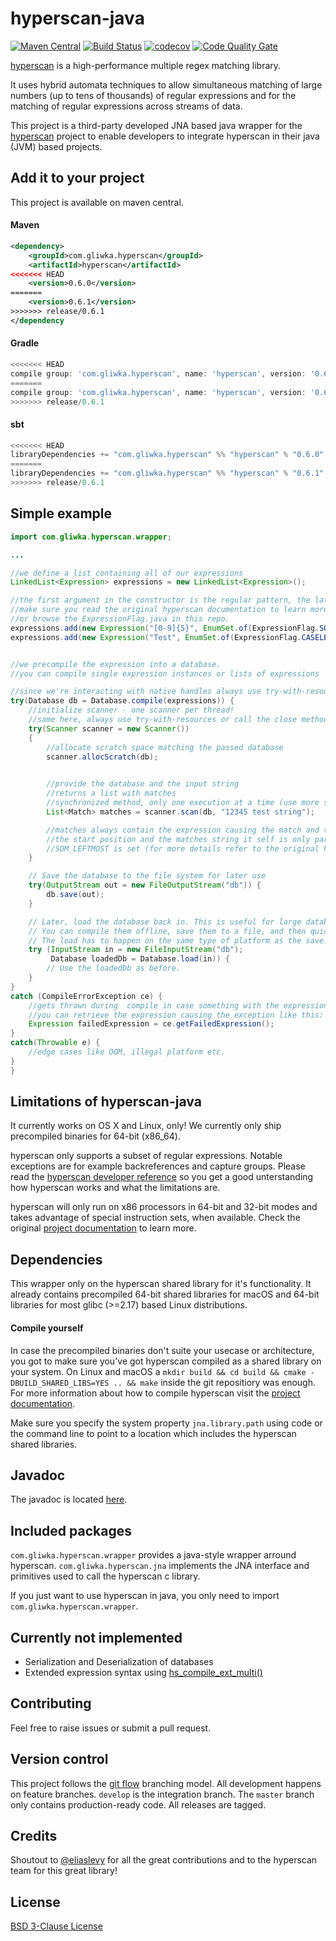 # hyperscan-java
[![Maven Central](https://img.shields.io/maven-central/v/com.gliwka.hyperscan/hyperscan.svg?label=Maven%20Central)](http://search.maven.org/#search%7Cga%7C1%7Cg%3A%22com.gliwka.hyperscan%22%20a%3A%22hyperscan%22)
[![Build Status](https://travis-ci.org/LocateTech/hyperscan-java.svg?branch=master)](https://travis-ci.org/LocateTech/hyperscan-java)
[![codecov](https://codecov.io/gh/LocateTech/hyperscan-java/branch/develop/graph/badge.svg)](https://codecov.io/gh/LocateTech/hyperscan-java)
[![Code Quality Gate](https://sonarcloud.io/api/project_badges/measure?project=com.gliwka.hyperscan%3Ahyperscan&metric=alert_status)](https://sonarcloud.io/dashboard?id=com.gliwka.hyperscan%3Ahyperscan)



[hyperscan](https://github.com/intel/hyperscan) is a high-performance multiple regex matching library.

It uses hybrid automata techniques to allow simultaneous matching of large numbers (up to tens of thousands) of regular expressions and for the matching of regular expressions across streams of data.


This project is a third-party developed JNA based java wrapper for the [hyperscan](https://github.com/intel/hyperscan) project to enable developers to integrate hyperscan in their java (JVM) based projects.

## Add it to your project
This project is available on maven central.

#### Maven
```xml
<dependency>
    <groupId>com.gliwka.hyperscan</groupId>
    <artifactId>hyperscan</artifactId>
<<<<<<< HEAD
    <version>0.6.0</version>
=======
    <version>0.6.1</version>
>>>>>>> release/0.6.1
</dependency
```

#### Gradle

```gradle
<<<<<<< HEAD
compile group: 'com.gliwka.hyperscan', name: 'hyperscan', version: '0.6.0'
=======
compile group: 'com.gliwka.hyperscan', name: 'hyperscan', version: '0.6.1'
>>>>>>> release/0.6.1
```

#### sbt
```sbt
<<<<<<< HEAD
libraryDependencies += "com.gliwka.hyperscan" %% "hyperscan" % "0.6.0"
=======
libraryDependencies += "com.gliwka.hyperscan" %% "hyperscan" % "0.6.1"
>>>>>>> release/0.6.1
```

## Simple example
```java
import com.gliwka.hyperscan.wrapper;

...

//we define a list containing all of our expressions
LinkedList<Expression> expressions = new LinkedList<Expression>();

//the first argument in the constructor is the regular pattern, the latter one is a expression flag
//make sure you read the original hyperscan documentation to learn more about flags
//or browse the ExpressionFlag.java in this repo.
expressions.add(new Expression("[0-9]{5}", EnumSet.of(ExpressionFlag.SOM_LEFTMOST)));
expressions.add(new Expression("Test", EnumSet.of(ExpressionFlag.CASELESS)));


//we precompile the expression into a database.
//you can compile single expression instances or lists of expressions

//since we're interacting with native handles always use try-with-resources or call the close method after use
try(Database db = Database.compile(expressions)) {
    //initialize scanner - one scanner per thread!
    //same here, always use try-with-resources or call the close method after use
    try(Scanner scanner = new Scanner())
    {
        //allocate scratch space matching the passed database
        scanner.allocScratch(db);

        
        //provide the database and the input string
        //returns a list with matches
        //synchronized method, only one execution at a time (use more scanner instances for multithreading)
        List<Match> matches = scanner.scan(db, "12345 test string");

        //matches always contain the expression causing the match and the end position of the match
        //the start position and the matches string it self is only part of a matach if the
        //SOM_LEFTMOST is set (for more details refer to the original hyperscan documentation)
    }

    // Save the database to the file system for later use
    try(OutputStream out = new FileOutputStream("db")) {
        db.save(out);
    }

    // Later, load the database back in. This is useful for large databases that take a long time to compile.
    // You can compile them offline, save them to a file, and then quickly load them in at runtime.
    // The load has to happen on the same type of platform as the save.
    try (InputStream in = new FileInputStream("db");
         Database loadedDb = Database.load(in)) {
        // Use the loadedDb as before.
    }
}
catch (CompileErrorException ce) {
    //gets thrown during  compile in case something with the expression is wrong
    //you can retrieve the expression causing the exception like this:
    Expression failedExpression = ce.getFailedExpression();
}
catch(Throwable e) {
    //edge cases like OOM, illegal platform etc.
}
}
```


## Limitations of hyperscan-java

It currently works on OS X and Linux, only! We currently only ship precompiled binaries for 64-bit (x86_64).

hyperscan only supports a subset of regular expressions. Notable exceptions are for example backreferences and capture groups. Please read the [hyperscan developer reference](https://intel.github.io/hyperscan/dev-reference/) so you get a good unterstanding how hyperscan works and what the limitations are.

hyperscan will only run on x86 processors in 64-bit and 32-bit modes and takes advantage of special instruction sets, when available. Check the original [project documentation](https://intel.github.io/hyperscan/dev-reference/getting_started.html#hardware) to learn more.

## Dependencies
This wrapper only on the hyperscan shared library for it's functionality. It already contains precompiled 64-bit shared libraries for macOS and 64-bit libraries for most glibc (>=2.17) based Linux distributions.

#### Compile yourself
In case the precompiled binaries don't suite your usecase or architecture, you got to 
make sure you've got hyperscan compiled as a shared library on your system. On Linux and macOS a ```mkdir build && cd build && cmake -DBUILD_SHARED_LIBS=YES .. && make``` inside the git repositiory was enough. For more information about how to compile hyperscan visit the [project documentation](https://intel.github.io/hyperscan/dev-reference/).

Make sure you specify the system property ```jna.library.path``` using code or the command line to point to a location which includes the hyperscan shared libraries.


## Javadoc

The javadoc is located [here](https://LocateTech.github.io/hyperscan-java/).



## Included packages
```com.gliwka.hyperscan.wrapper``` provides a java-style wrapper arround hyperscan.
```com.gliwka.hyperscan.jna``` implements the JNA interface and primitives used to call the hyperscan c library.

If you just want to use hyperscan in java, you only need to import ```com.gliwka.hyperscan.wrapper```.


## Currently not implemented
 * Serialization and Deserialization of databases
 * Extended expression syntax using [hs_compile_ext_multi()](http://intel.github.io/hyperscan/dev-reference/api_files.html#project0hs__compile_8h_1aacc508bea3042f1faba32c3818bfc2a3)


## Contributing
 Feel free to raise issues or submit a pull request.


## Version control
 This project follows the [git flow](https://github.com/kashike/flow-nbt/blob/master/README.md) branching model.
 All development happens on feature branches. ```develop``` is the integration branch. The ```master``` branch only contains production-ready code. All releases are tagged.

## Credits
Shoutout to [@eliaslevy](https://github.com/eliaslevy) for all the great contributions and to the hyperscan team for this great library!

## License
[BSD 3-Clause License](LICENSE)

